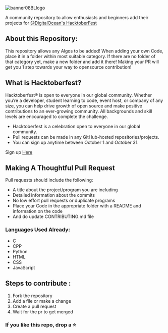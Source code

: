 
![banner08BLlogo](https://user-images.githubusercontent.com/53443872/135635056-17a405e6-3f31-4f4a-a3c1-e7bf046066ae.png)



A community repository to allow enthusiasts and beginners add their projects for [@DigitalOcean's HacktoberFest](https://hacktoberfest.digitalocean.com)
## About this Repository:

This repository allows any Algos to be added! When adding your own Code, place it in a folder within most suitable category. If there are no folder of that category yet, make a new folder and add it there! Making your PR will get you 1 step towards your way to opensource contribution!

## What is Hacktoberfest?

 Hacktoberfest® is open to everyone in our global community. Whether you’re a developer, student learning to code, event host, or company of any size, you can help drive growth of open source and make positive contributions to an ever-growing community. All backgrounds and skill levels are encouraged to complete the challenge.

- Hacktoberfest is a celebration open to everyone in our global community.
- Pull requests can be made in any GitHub-hosted repositories/projects.
- You can sign up anytime between October 1 and October 31.

Sign up [Here](https://hacktoberfest.digitalocean.com)

## Making A Thoughtful Pull Request

Pull requests should include the following:

- A title about the project/program you are including
- Detailed information about the commits
- No low effort pull requests or duplicate programs
- Place your Code in the appropriate folder with a README and information on the code
- And do update CONTRIBUTING.md file


### Languages Used Already:

- C
- CPP
- Python
- HTML
- CSS
- JavaScript

## Steps to contribute :
1. Fork the repository
2. Add a file or make a change
3. Create a pull request
4. Wait for the pr to get merged

### If you like this repo, drop a ⭐

